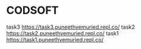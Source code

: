 # CODSOFT
task3 https://task3.puneethvemuried.repl.co/
task2 https://task2.puneethvemuried.repl.co/
task1 https://task1.puneethvemuried.repl.co/
